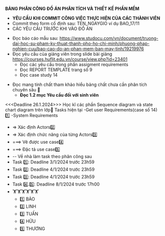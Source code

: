 **BẢNG PHÂN CÔNG ĐỒ ÁN PHÂN TÍCH VÀ THIẾT KẾ PHẦN MỀM**
- **YÊU CẦU KHI COMMIT CÔNG VIỆC THỰC HIỆN CỦA CÁC THÀNH VIÊN**
- Commit theo form cố định sau: TEN_NGAYGIO ví dụ BAO_17/11
- CÁC YÊU CẦU TRƯỚC KHI VÀO ĐỒ ÁN
* Đọc báo cáo mẫu sau: https://www.studocu.com/vn/document/truong-dai-hoc-su-pham-ky-thuat-thanh-pho-ho-chi-minh/phuong-phap-nghien-cuu/bao-cao-do-an-phan-mem-ban-may-tinh/19219976
* Đọc yêu cầu của giảng viên trong slide bài giảng https://courses.huflit.edu.vn/course/view.php?id=23401
  - Đọc các yêu cầu trong phần assigment requirements 
  - Đọc REPORT TEMPLATE trang số 9
  - Đọc case study 14
- Đọc mang tính chất tham khảo hiểu bảng chất chưa cần phân tích chuyên sâu 🚩
  - **Đọc 1.2 mục Yêu cầu đối với sinh viên**


<<<Deadline 26.1.2024>>>
Học kĩ các phần Sequence diagram và state chart diagram trên lớp🚩
Tasks hiện tại
-Get user Requirements(case số 14) 1️⃣
-System Requirements
- => Xác định Actors2️⃣
- => Xác định chức năng của từng Actors3️⃣
- ===> Vẽ được use case4️⃣
- ===> Đặc tả use case5️⃣
- -- Về nhà làm task theo phân công sau
- Task 1️⃣: Deadline 3/1/2024 trước 23h59
- Task 2️⃣: Deadline 4/1/2024 trước 23h59
- Task 3️⃣: Deadline 4/1/2024 trước 23h59
- Task 4️⃣.5️⃣: Deadline 8/1/2024 trước 17h00
- 🏋️🏋️🏋️🏋️🏋️🏋️
   - 1️⃣ BẢO 
   - 2️⃣ LINH
   - 3️⃣ TUẤN 
   - 4️⃣ HỮU
   - 5️⃣ THƯƠNG 

